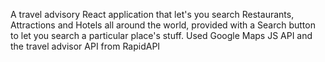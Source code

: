 A travel advisory React application that let's you search Restaurants, Attractions and Hotels all around the world, provided with a Search button to let you search a particular place's stuff.
Used Google Maps JS API and the travel advisor API from RapidAPI

